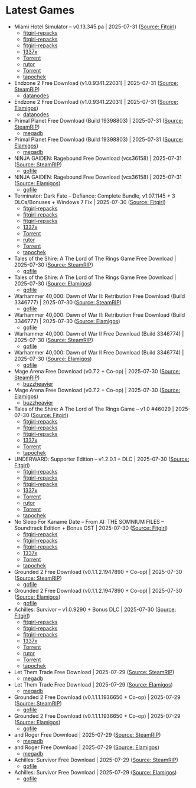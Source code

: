 # Latest Games

- Miami Hotel Simulator – v0.13.345.pa | 2025-07-31 ([Source: Fitgirl](https://fitgirl-repacks.site/miami-hotel-simulator/))
  - [fitgirl-repacks](https://paste.fitgirl-repacks.site/?7c612fded07f06d4#59S7K2PwRjHFy5H3ssJ7DBgXE2XMpU13CA8tDKDtMA6a)
  - [fitgirl-repacks](https://paste.fitgirl-repacks.site/?4ebf4463ea5d4bb7#Ajk8uQ3jpCA4yLKoyrXounMdYHkNcs5emnMT1Bvemsu9)
  - [fitgirl-repacks](https://paste.fitgirl-repacks.site/?8b02fddd2740c1cf#6fc3eZynR3oLcJHyj7cA4LuUWe8ps3wL3LJ83RdJWpBP)
  - [1337x](https://1337x.to/torrent/6454229/Miami-Hotel-Simulator-v0-13-345-pa-MULTi16-FitGirl-Repack/)
  - <a href="magnet:?xt=urn:btih:2291DDBC1A0525AB417C02E13C1C4BD6A7027829&dn=Miami+Hotel+Simulator+%28v0.13.345.pa%2C+MULTi16%29+%5BFitGirl+Repack%5D&tr=udp%3A%2F%2Fopentor.net%3A6969&tr=udp%3A%2F%2Ftracker.torrent.eu.org%3A451%2Fannounce&tr=udp%3A%2F%2Ftracker.theoks.net%3A6969%2Fannounce&tr=udp%3A%2F%2Ftracker.ccp.ovh%3A6969%2Fannounce&tr=udp%3A%2F%2Ftracker.opentrackr.org%3A1337%2Fannounce&tr=http%3A%2F%2Ftracker.opentrackr.org%3A1337%2Fannounce&tr=udp%3A%2F%2Fopen.stealth.si%3A80%2Fannounce&tr=https%3A%2F%2Ftracker.tamersunion.org%3A443%2Fannounce&tr=udp%3A%2F%2Fexplodie.org%3A6969%2Fannounce&tr=http%3A%2F%2Ftracker.bt4g.com%3A2095%2Fannounce&tr=udp%3A%2F%2Fbt2.archive.org%3A6969%2Fannounce&tr=udp%3A%2F%2Fbt1.archive.org%3A6969%2Fannounce&tr=udp%3A%2F%2Ftracker.filemail.com%3A6969%2Fannounce&tr=udp%3A%2F%2Ftracker1.bt.moack.co.kr%3A80%2Fannounce&tr=udp%3A%2F%2Ftracker.opentrackr.org%3A1337%2Fannounce&tr=http%3A%2F%2Ftracker.openbittorrent.com%3A80%2Fannounce&tr=udp%3A%2F%2Fopentracker.i2p.rocks%3A6969%2Fannounce&tr=udp%3A%2F%2Ftracker.internetwarriors.net%3A1337%2Fannounce&tr=udp%3A%2F%2Ftracker.leechers-paradise.org%3A6969%2Fannounce&tr=udp%3A%2F%2Fcoppersurfer.tk%3A6969%2Fannounce&tr=udp%3A%2F%2Ftracker.zer0day.to%3A1337%2Fannounce">Torrent</a>
  - [rutor](http://rutor.info/torrent/1047695/miami-hotel-simulator-v-0.13.345.pa-2025-pc-repack-ot-fitgirl)
  - <a href="magnet:?xt=urn:btih:2291ddbc1a0525ab417c02e13c1c4bd6a7027829&dn=rutor.info_Miami+Hotel+Simulator+%5Bv+0.13.345.pa%5D+%282025%29+PC+%7C+RePack+%D0%BE%D1%82+FitGirl&tr=udp://opentor.net:6969&tr=http://retracker.local/announce">Torrent</a>
  - [tapochek](https://tapochek.net/viewtopic.php?p=3067522)
- Endzone 2 Free Download (v1.0.9341.22031) | 2025-07-31 ([Source: SteamRIP](https://steamrip.com/endzone-2-free-download/))
  - [datanodes](https://datanodes.to/s9mucb8x62ri)
- Endzone 2 Free Download (v1.0.9341.22031) | 2025-07-31 ([Source: Elamigos](https://steamrip.com/endzone-2-free-download/))
  - [datanodes](https://datanodes.to/s9mucb8x62ri)
- Primal Planet Free Download (Build 19398803) | 2025-07-31 ([Source: SteamRIP](https://steamrip.com/primal-planet-free-download/))
  - [megadb](https://megadb.net/ns37b25ievr6)
- Primal Planet Free Download (Build 19398803) | 2025-07-31 ([Source: Elamigos](https://steamrip.com/primal-planet-free-download/))
  - [megadb](https://megadb.net/ns37b25ievr6)
- NINJA GAIDEN: Ragebound Free Download (vcs36158) | 2025-07-31 ([Source: SteamRIP](https://steamrip.com/ninja-gaiden-ragebound-free-download/))
  - [gofile](https://gofile.io/d/I4Ba85)
- NINJA GAIDEN: Ragebound Free Download (vcs36158) | 2025-07-31 ([Source: Elamigos](https://steamrip.com/ninja-gaiden-ragebound-free-download/))
  - [gofile](https://gofile.io/d/I4Ba85)
- Terminator: Dark Fate – Defiance: Complete Bundle, v1.07.1145 + 3 DLCs/Bonuses + Windows 7 Fix | 2025-07-30 ([Source: Fitgirl](https://fitgirl-repacks.site/terminator-dark-fate-defiance/))
  - [fitgirl-repacks](https://paste.fitgirl-repacks.site/?abdce464b3a5201a#6ADD1Li7CFmEHXNoppL9a7tF7JwJKHTr88WqThMoc8MW)
  - [fitgirl-repacks](https://paste.fitgirl-repacks.site/?e9a39942db2c575d#HZ3Tyafgp7LL4Kh9UTTAkhHxpt85DKa9EvXCwazdYvqL)
  - [fitgirl-repacks](https://paste.fitgirl-repacks.site/?4c7562f76feabbb0#9BL3X6UdjeVGWPNaQtE4LRpjS1Hjppr9pkcNUULvvXv)
  - [1337x](https://1337x.to/torrent/6453400/Terminator-Dark-Fate-Defiance-Complete-Bundle-v1-07-1145-3-DLCs-Bonuses-Windows-7-Fix-MULTi7-FitGirl-Repack-Selective-Download-from-14-GB/)
  - <a href="magnet:?xt=urn:btih:6084F698C6C351D5EC1F9E22CA09061D6E18EBFE&dn=Terminator%3A+Dark+Fate+-+Defiance%3A+Complete+Bundle+%28v1.07.1145+%2B+3+DLCs%2FBonuses+%2B+Windows+7+Fix%2C+MULTi7%29+%5BFitGirl+Repack%2C+Selective+Download+-+from+14+GB%5D&tr=udp%3A%2F%2Fopentor.net%3A6969&tr=udp%3A%2F%2Ftracker.torrent.eu.org%3A451%2Fannounce&tr=udp%3A%2F%2Ftracker.theoks.net%3A6969%2Fannounce&tr=udp%3A%2F%2Ftracker.ccp.ovh%3A6969%2Fannounce&tr=udp%3A%2F%2Ftracker.opentrackr.org%3A1337%2Fannounce&tr=http%3A%2F%2Ftracker.opentrackr.org%3A1337%2Fannounce&tr=udp%3A%2F%2Fopen.stealth.si%3A80%2Fannounce&tr=https%3A%2F%2Ftracker.tamersunion.org%3A443%2Fannounce&tr=udp%3A%2F%2Fexplodie.org%3A6969%2Fannounce&tr=http%3A%2F%2Ftracker.bt4g.com%3A2095%2Fannounce&tr=udp%3A%2F%2Fbt2.archive.org%3A6969%2Fannounce&tr=udp%3A%2F%2Fbt1.archive.org%3A6969%2Fannounce&tr=udp%3A%2F%2Ftracker.filemail.com%3A6969%2Fannounce&tr=udp%3A%2F%2Ftracker1.bt.moack.co.kr%3A80%2Fannounce&tr=udp%3A%2F%2Ftracker.opentrackr.org%3A1337%2Fannounce&tr=http%3A%2F%2Ftracker.openbittorrent.com%3A80%2Fannounce&tr=udp%3A%2F%2Fopentracker.i2p.rocks%3A6969%2Fannounce&tr=udp%3A%2F%2Ftracker.internetwarriors.net%3A1337%2Fannounce&tr=udp%3A%2F%2Ftracker.leechers-paradise.org%3A6969%2Fannounce&tr=udp%3A%2F%2Fcoppersurfer.tk%3A6969%2Fannounce&tr=udp%3A%2F%2Ftracker.zer0day.to%3A1337%2Fannounce">Torrent</a>
  - [rutor](http://rutor.info/torrent/971047/terminator-dark-fate-defiance-complete-bundle-v-1.07.1145-dlcs-2024-pc-repack-ot-fitgirl)
  - <a href="magnet:?xt=urn:btih:6084f698c6c351d5ec1f9e22ca09061d6e18ebfe&dn=rutor.info_Terminator%3A+Dark+Fate+-+Defiance%3A+Complete+Bundle+%5Bv+1.07.1145+%2B+DLC%27s%5D+%282024%29+PC+%7C+RePack+%D0%BE%D1%82+FitGirl&tr=udp://opentor.net:6969&tr=http://retracker.local/announce">Torrent</a>
  - [tapochek](https://tapochek.net/viewtopic.php?p=3067396)
- Tales of the Shire: A The Lord of The Rings Game Free Download | 2025-07-30 ([Source: SteamRIP](https://steamrip.com/tales-of-the-shire-a-the-lord-of-the-rings-game-free-download/))
  - [gofile](https://gofile.io/d/QqUiif)
- Tales of the Shire: A The Lord of The Rings Game Free Download | 2025-07-30 ([Source: Elamigos](https://steamrip.com/tales-of-the-shire-a-the-lord-of-the-rings-game-free-download/))
  - [gofile](https://gofile.io/d/QqUiif)
- Warhammer 40,000: Dawn of War II: Retribution Free Download (Build 3346777) | 2025-07-30 ([Source: SteamRIP](https://steamrip.com/warhammer-40000-dawn-of-war-ii-retribution-free-download/))
  - [gofile](https://gofile.io/d/bSHVWW)
- Warhammer 40,000: Dawn of War II: Retribution Free Download (Build 3346777) | 2025-07-30 ([Source: Elamigos](https://steamrip.com/warhammer-40000-dawn-of-war-ii-retribution-free-download/))
  - [gofile](https://gofile.io/d/bSHVWW)
- Warhammer 40,000: Dawn of War II Free Download (Build 3346774) | 2025-07-30 ([Source: SteamRIP](https://steamrip.com/warhammer-40000-dawn-of-war-ii-free-download/))
  - [gofile](https://gofile.io/d/sbqIo8)
- Warhammer 40,000: Dawn of War II Free Download (Build 3346774) | 2025-07-30 ([Source: Elamigos](https://steamrip.com/warhammer-40000-dawn-of-war-ii-free-download/))
  - [gofile](https://gofile.io/d/sbqIo8)
- Mage Arena Free Download (v0.7.2 + Co-op) | 2025-07-30 ([Source: SteamRIP](https://steamrip.com/mage-arena-free-download/))
  - [buzzheavier](https://buzzheavier.com/oycnb1cibbk2)
- Mage Arena Free Download (v0.7.2 + Co-op) | 2025-07-30 ([Source: Elamigos](https://steamrip.com/mage-arena-free-download/))
  - [buzzheavier](https://buzzheavier.com/oycnb1cibbk2)
- Tales of the Shire: A The Lord of The Rings Game – v1.0 #46029 | 2025-07-30 ([Source: Fitgirl](https://fitgirl-repacks.site/tales-of-the-shire-a-the-lord-of-the-rings-game/))
  - [fitgirl-repacks](https://paste.fitgirl-repacks.site/?9f5eb1c6d093bc1c#CPHa3NWJRBqFDR3bgxYc9Abhvq1Z7YtxK8KC6ijgdovd)
  - [fitgirl-repacks](https://paste.fitgirl-repacks.site/?db0ef4a45091fa46#5ToRwZBe3kCE8BivqMknesVYVLZcWvapBPZfvtSJoscQ)
  - [fitgirl-repacks](https://paste.fitgirl-repacks.site/?810f0ee861ebcabb#39rp2Yi3fUDCkq1cX83REMZM9cRtUVorTaePKGNJmUKo)
  - [1337x](https://1337x.to/torrent/6453284/Tales-of-the-Shire-A-The-Lord-of-The-Rings-Game-v1-0-46029-MULTi13-FitGirl-Repack/)
  - <a href="magnet:?xt=urn:btih:423E09AA0ED0C0CED96D31FA10CBAE924B509FB0&dn=Tales+of+the+Shire%3A+A+The+Lord+of+The+Rings+Game+%28v1.0+%2346029%2C+MULTi13%29+%5BFitGirl+Repack%5D&tr=udp%3A%2F%2Ftracker.torrent.eu.org%3A451%2Fannounce&tr=udp%3A%2F%2Ftracker.theoks.net%3A6969%2Fannounce&tr=udp%3A%2F%2Ftracker.ccp.ovh%3A6969%2Fannounce&tr=udp%3A%2F%2Ftracker.opentrackr.org%3A1337%2Fannounce&tr=http%3A%2F%2Ftracker.opentrackr.org%3A1337%2Fannounce&tr=udp%3A%2F%2Fopen.stealth.si%3A80%2Fannounce&tr=https%3A%2F%2Ftracker.tamersunion.org%3A443%2Fannounce&tr=udp%3A%2F%2Fexplodie.org%3A6969%2Fannounce&tr=http%3A%2F%2Ftracker.bt4g.com%3A2095%2Fannounce&tr=udp%3A%2F%2Fbt2.archive.org%3A6969%2Fannounce&tr=udp%3A%2F%2Fbt1.archive.org%3A6969%2Fannounce&tr=udp%3A%2F%2Ftracker.filemail.com%3A6969%2Fannounce&tr=udp%3A%2F%2Ftracker1.bt.moack.co.kr%3A80%2Fannounce&tr=http%3A%2F%2Fopen.acgnxtracker.com%3A80%2Fannounce&tr=udp%3A%2F%2Ftracker.opentrackr.org%3A1337%2Fannounce&tr=http%3A%2F%2Ftracker.openbittorrent.com%3A80%2Fannounce&tr=udp%3A%2F%2Fopentracker.i2p.rocks%3A6969%2Fannounce&tr=udp%3A%2F%2Ftracker.internetwarriors.net%3A1337%2Fannounce&tr=udp%3A%2F%2Ftracker.leechers-paradise.org%3A6969%2Fannounce&tr=udp%3A%2F%2Fcoppersurfer.tk%3A6969%2Fannounce&tr=udp%3A%2F%2Ftracker.zer0day.to%3A1337%2Fannounce">Torrent</a>
  - [tapochek](https://tapochek.net/viewtopic.php?p=3067342)
- UNDERWARD: Supporter Edition – v1.2.0.1 + DLC | 2025-07-30 ([Source: Fitgirl](https://fitgirl-repacks.site/underward/))
  - [fitgirl-repacks](https://paste.fitgirl-repacks.site/?4c496ccd054a2f5e#4f5K3hZMKXyXqXgYMExCErVzbehQn2Y9Wrpsiorqxr4o)
  - [fitgirl-repacks](https://paste.fitgirl-repacks.site/?9e251051da1374c1#2e3ZKxAaEcomzLqLVy1dyW44qkC3hRkdYu6DccMLqVDR)
  - [fitgirl-repacks](https://paste.fitgirl-repacks.site/?f9db246c833e4b29#GvCD486nh2BX83rQpEHmFkDATtTxnR4SXBVUMWGzQ4ee)
  - [1337x](https://1337x.to/torrent/6453266/UNDERWARD-Supporter-Edition-v1-2-0-1-DLC-MULTi11-FitGirl-Repack-Selective-Download-from-8-2-GB/)
  - <a href="magnet:?xt=urn:btih:C04328C39156CC62FFA6A020D2C116E092977473&dn=UNDERWARD%3A+Supporter+Edition+%28v1.2.0.1+%2B+DLC%2C+MULTi11%29+%5BFitGirl+Repack%2C+Selective+Download+-+from+8.2+GB%5D&tr=udp%3A%2F%2Fopentor.net%3A6969&tr=udp%3A%2F%2Ftracker.torrent.eu.org%3A451%2Fannounce&tr=udp%3A%2F%2Ftracker.theoks.net%3A6969%2Fannounce&tr=udp%3A%2F%2Ftracker.ccp.ovh%3A6969%2Fannounce&tr=udp%3A%2F%2Ftracker.opentrackr.org%3A1337%2Fannounce&tr=http%3A%2F%2Ftracker.opentrackr.org%3A1337%2Fannounce&tr=udp%3A%2F%2Fopen.stealth.si%3A80%2Fannounce&tr=https%3A%2F%2Ftracker.tamersunion.org%3A443%2Fannounce&tr=udp%3A%2F%2Fexplodie.org%3A6969%2Fannounce&tr=http%3A%2F%2Ftracker.bt4g.com%3A2095%2Fannounce&tr=udp%3A%2F%2Fbt2.archive.org%3A6969%2Fannounce&tr=udp%3A%2F%2Fbt1.archive.org%3A6969%2Fannounce&tr=udp%3A%2F%2Ftracker.filemail.com%3A6969%2Fannounce&tr=udp%3A%2F%2Ftracker1.bt.moack.co.kr%3A80%2Fannounce&tr=udp%3A%2F%2Ftracker.opentrackr.org%3A1337%2Fannounce&tr=http%3A%2F%2Ftracker.openbittorrent.com%3A80%2Fannounce&tr=udp%3A%2F%2Fopentracker.i2p.rocks%3A6969%2Fannounce&tr=udp%3A%2F%2Ftracker.internetwarriors.net%3A1337%2Fannounce&tr=udp%3A%2F%2Ftracker.leechers-paradise.org%3A6969%2Fannounce&tr=udp%3A%2F%2Fcoppersurfer.tk%3A6969%2Fannounce&tr=udp%3A%2F%2Ftracker.zer0day.to%3A1337%2Fannounce">Torrent</a>
  - [rutor](http://rutor.info/torrent/1047487/underward-supporter-edition-v-1.2.0.1-dlc-2025-pc-repack-ot-fitgirl)
  - <a href="magnet:?xt=urn:btih:c04328c39156cc62ffa6a020d2c116e092977473&dn=rutor.info_UNDERWARD%3A+Supporter+Edition+%5Bv+1.2.0.1+%2B+DLC%5D+%282025%29+PC+%7C+RePack+%D0%BE%D1%82+FitGirl&tr=udp://opentor.net:6969&tr=http://retracker.local/announce">Torrent</a>
  - [tapochek](https://tapochek.net/viewtopic.php?p=3067314)
- No Sleep For Kaname Date – From AI: THE SOMNIUM FILES – Soundtrack Edition + Bonus OST | 2025-07-30 ([Source: Fitgirl](https://fitgirl-repacks.site/no-sleep-for-kaname-date-from-ai-the-somnium-files/))
  - [fitgirl-repacks](https://paste.fitgirl-repacks.site/?645b09d8100427ec#AsvSGnkT64eZw1pjKX3t1YvxDtyrmzshVATgKPmRaeKo)
  - [fitgirl-repacks](https://paste.fitgirl-repacks.site/?a3b275696b90aee5#4CkPA35tR5eQvZeW97oY1r7cYS7tWGqtstbz9gqTPbSK)
  - [fitgirl-repacks](https://paste.fitgirl-repacks.site/?ab392929c5f22bf2#AbPThFrZh7euHuT1gs6FrzcdMR5aGbUEgarwTr3Dp9aB)
  - [1337x](https://1337x.to/torrent/6453242/No-Sleep-For-Kaname-Date-From-AI-THE-SOMNIUM-FILES-Soundtrack-Edition-Bonus-OST-MULTi4-FitGirl-Repack-Selective-Download-from-5-1-GB/)
  - <a href="magnet:?xt=urn:btih:11B27266100E5EB94A01058BB2CF4A31F1E1A279&dn=No+Sleep+For+Kaname+Date+-+From+AI%3A+THE+SOMNIUM+FILES+-+Soundtrack+Edition+%28%2B+Bonus+OST%2C+MULTi4%29+%5BFitGirl+Repack%2C+Selective+Download+-+from+5.1+GB%5D&tr=udp%3A%2F%2Ftracker.torrent.eu.org%3A451%2Fannounce&tr=udp%3A%2F%2Ftracker.theoks.net%3A6969%2Fannounce&tr=udp%3A%2F%2Ftracker.ccp.ovh%3A6969%2Fannounce&tr=udp%3A%2F%2Ftracker.opentrackr.org%3A1337%2Fannounce&tr=http%3A%2F%2Ftracker.opentrackr.org%3A1337%2Fannounce&tr=udp%3A%2F%2Fopen.stealth.si%3A80%2Fannounce&tr=https%3A%2F%2Ftracker.tamersunion.org%3A443%2Fannounce&tr=udp%3A%2F%2Fexplodie.org%3A6969%2Fannounce&tr=http%3A%2F%2Ftracker.bt4g.com%3A2095%2Fannounce&tr=udp%3A%2F%2Fbt2.archive.org%3A6969%2Fannounce&tr=udp%3A%2F%2Fbt1.archive.org%3A6969%2Fannounce&tr=udp%3A%2F%2Ftracker.filemail.com%3A6969%2Fannounce&tr=udp%3A%2F%2Ftracker1.bt.moack.co.kr%3A80%2Fannounce&tr=http%3A%2F%2Fopen.acgnxtracker.com%3A80%2Fannounce&tr=udp%3A%2F%2Ftracker.opentrackr.org%3A1337%2Fannounce&tr=http%3A%2F%2Ftracker.openbittorrent.com%3A80%2Fannounce&tr=udp%3A%2F%2Fopentracker.i2p.rocks%3A6969%2Fannounce&tr=udp%3A%2F%2Ftracker.internetwarriors.net%3A1337%2Fannounce&tr=udp%3A%2F%2Ftracker.leechers-paradise.org%3A6969%2Fannounce&tr=udp%3A%2F%2Fcoppersurfer.tk%3A6969%2Fannounce&tr=udp%3A%2F%2Ftracker.zer0day.to%3A1337%2Fannounce">Torrent</a>
  - [tapochek](https://tapochek.net/viewtopic.php?p=3067307)
- Grounded 2 Free Download (v0.1.1.2.1947890 + Co-op) | 2025-07-30 ([Source: SteamRIP](https://steamrip.com/grounded-2-free-download/))
  - [gofile](https://gofile.io/d/JiIoNK)
- Grounded 2 Free Download (v0.1.1.2.1947890 + Co-op) | 2025-07-30 ([Source: Elamigos](https://steamrip.com/grounded-2-free-download/))
  - [gofile](https://gofile.io/d/JiIoNK)
- Achilles: Survivor – v1.0.9290 + Bonus DLC | 2025-07-30 ([Source: Fitgirl](https://fitgirl-repacks.site/achilles-survivor/))
  - [fitgirl-repacks](https://paste.fitgirl-repacks.site/?9f0d1e76abfbf113#2ePKu1F7drGhRVPuM1XeJSLfWsKddqNNyRm32rSqFLCj)
  - [fitgirl-repacks](https://paste.fitgirl-repacks.site/?73023a1727d682ee#oynVoMFPn6kPQMH2m32xYGBp1YjNcF9xg7gfZxx4Bc6)
  - [fitgirl-repacks](https://paste.fitgirl-repacks.site/?0a7b11e2861052b8#HGofRKbNL8KwCJcQ8ktuu398ZiyrigvsYsbDfzmf3CyU)
  - [1337x](https://1337x.to/torrent/6453008/Achilles-Survivor-v1-0-9290-Bonus-DLC-MULTi9-FitGirl-Repack-Selective-Download-from-3-9-GB/)
  - <a href="magnet:?xt=urn:btih:850F4E161BB83648307C82E3BF6837F3FED2BD5E&dn=Achilles%3A+Survivor+%28v1.0.9290+%2B+Bonus+DLC%2C+MULTi9%29+%5BFitGirl+Repack%2C+Selective+Download+-+from+3.9+GB%5D&tr=udp%3A%2F%2Fopentor.net%3A6969&tr=udp%3A%2F%2Ftracker.torrent.eu.org%3A451%2Fannounce&tr=udp%3A%2F%2Ftracker.theoks.net%3A6969%2Fannounce&tr=udp%3A%2F%2Ftracker.ccp.ovh%3A6969%2Fannounce&tr=udp%3A%2F%2Ftracker.opentrackr.org%3A1337%2Fannounce&tr=http%3A%2F%2Ftracker.opentrackr.org%3A1337%2Fannounce&tr=udp%3A%2F%2Fopen.stealth.si%3A80%2Fannounce&tr=https%3A%2F%2Ftracker.tamersunion.org%3A443%2Fannounce&tr=udp%3A%2F%2Fexplodie.org%3A6969%2Fannounce&tr=http%3A%2F%2Ftracker.bt4g.com%3A2095%2Fannounce&tr=udp%3A%2F%2Fbt2.archive.org%3A6969%2Fannounce&tr=udp%3A%2F%2Fbt1.archive.org%3A6969%2Fannounce&tr=udp%3A%2F%2Ftracker.filemail.com%3A6969%2Fannounce&tr=udp%3A%2F%2Ftracker1.bt.moack.co.kr%3A80%2Fannounce&tr=udp%3A%2F%2Ftracker.opentrackr.org%3A1337%2Fannounce&tr=http%3A%2F%2Ftracker.openbittorrent.com%3A80%2Fannounce&tr=udp%3A%2F%2Fopentracker.i2p.rocks%3A6969%2Fannounce&tr=udp%3A%2F%2Ftracker.internetwarriors.net%3A1337%2Fannounce&tr=udp%3A%2F%2Ftracker.leechers-paradise.org%3A6969%2Fannounce&tr=udp%3A%2F%2Fcoppersurfer.tk%3A6969%2Fannounce&tr=udp%3A%2F%2Ftracker.zer0day.to%3A1337%2Fannounce">Torrent</a>
  - [rutor](http://rutor.info/torrent/1047405/achilles-survivor-v-1.0.9290-dlc-2025-pc-repack-ot-fitgirl)
  - <a href="magnet:?xt=urn:btih:850F4E161BB83648307C82E3BF6837F3FED2BD5E&dn=Achilles%3A+Survivor+%28v1.0.9290+%2B+Bonus+DLC%2C+MULTi9%29+%5BFitGirl+Repack%2C+Selective+Download+-+from+3.9+GB%5D&tr=udp%3A%2F%2Fopentor.net%3A6969&tr=udp%3A%2F%2Ftracker.torrent.eu.org%3A451%2Fannounce&tr=udp%3A%2F%2Ftracker.theoks.net%3A6969%2Fannounce&tr=udp%3A%2F%2Ftracker.ccp.ovh%3A6969%2Fannounce&tr=udp%3A%2F%2Ftracker.opentrackr.org%3A1337%2Fannounce&tr=http%3A%2F%2Ftracker.opentrackr.org%3A1337%2Fannounce&tr=udp%3A%2F%2Fopen.stealth.si%3A80%2Fannounce&tr=https%3A%2F%2Ftracker.tamersunion.org%3A443%2Fannounce&tr=udp%3A%2F%2Fexplodie.org%3A6969%2Fannounce&tr=http%3A%2F%2Ftracker.bt4g.com%3A2095%2Fannounce&tr=udp%3A%2F%2Fbt2.archive.org%3A6969%2Fannounce&tr=udp%3A%2F%2Fbt1.archive.org%3A6969%2Fannounce&tr=udp%3A%2F%2Ftracker.filemail.com%3A6969%2Fannounce&tr=udp%3A%2F%2Ftracker1.bt.moack.co.kr%3A80%2Fannounce&tr=udp%3A%2F%2Ftracker.opentrackr.org%3A1337%2Fannounce&tr=http%3A%2F%2Ftracker.openbittorrent.com%3A80%2Fannounce&tr=udp%3A%2F%2Fopentracker.i2p.rocks%3A6969%2Fannounce&tr=udp%3A%2F%2Ftracker.internetwarriors.net%3A1337%2Fannounce&tr=udp%3A%2F%2Ftracker.leechers-paradise.org%3A6969%2Fannounce&tr=udp%3A%2F%2Fcoppersurfer.tk%3A6969%2Fannounce&tr=udp%3A%2F%2Ftracker.zer0day.to%3A1337%2Fannounce">Torrent</a>
  - [tapochek](https://tapochek.net/viewtopic.php?p=3067198)
- Let Them Trade Free Download | 2025-07-29 ([Source: SteamRIP](https://steamrip.com/let-them-trade-free-download/))
  - [megadb](https://megadb.net/qzl4o98lm3uh)
- Let Them Trade Free Download | 2025-07-29 ([Source: Elamigos](https://steamrip.com/let-them-trade-free-download/))
  - [megadb](https://megadb.net/qzl4o98lm3uh)
- Grounded 2 Free Download (v0.1.1.1.1936650 + Co-op) | 2025-07-29 ([Source: SteamRIP](https://steamrip.com/grounded-2-free-download/))
  - [gofile](https://gofile.io/d/R6iAzz)
- Grounded 2 Free Download (v0.1.1.1.1936650 + Co-op) | 2025-07-29 ([Source: Elamigos](https://steamrip.com/grounded-2-free-download/))
  - [gofile](https://gofile.io/d/R6iAzz)
- and Roger Free Download | 2025-07-29 ([Source: SteamRIP](https://steamrip.com/and-roger-free-download/))
  - [megadb](https://megadb.net/frtvz4xg1kpu)
- and Roger Free Download | 2025-07-29 ([Source: Elamigos](https://steamrip.com/and-roger-free-download/))
  - [megadb](https://megadb.net/frtvz4xg1kpu)
- Achilles: Survivor Free Download | 2025-07-29 ([Source: SteamRIP](https://steamrip.com/achilles-survivor-free-download/))
  - [gofile](https://gofile.io/d/lnZVJU)
- Achilles: Survivor Free Download | 2025-07-29 ([Source: Elamigos](https://steamrip.com/achilles-survivor-free-download/))
  - [gofile](https://gofile.io/d/lnZVJU)